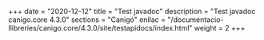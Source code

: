 +++
date        = "2020-12-12"
title       = "Test javadoc"
description = "Test javadoc canigo.core 4.3.0"
sections    = "Canigó"
enllac		= "/documentacio-llibreries/canigo.core/4.3.0/site/testapidocs/index.html"
weight		= 2
+++
